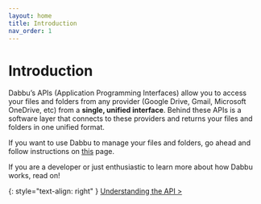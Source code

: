 ```yaml
---
layout: home
title: Introduction
nav_order: 1
---
```


# Introduction

Dabbu’s APIs (Application Programming Interfaces) allow you to access your files and folders from any provider (Google Drive, Gmail, Microsoft OneDrive, etc) from a **single, unified interface**. Behind these APIs is a software layer that connects to these providers and returns your files and folders in one unified format.

If you want to use Dabbu to manage your files and folders, go ahead and follow instructions on [this](https://github.com/gamemaker1/dabbu-cli#getting-started) page.

If you are a developer or just enthusiastic to learn more about how Dabbu works, read on! 

{: style="text-align: right" }
[Understanding the API \>](./intro/understanding_the_api)
